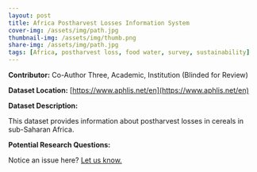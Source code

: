 ```yaml
---
layout: post
title: Africa Postharvest Losses Information System
cover-img: /assets/img/path.jpg
thumbnail-img: /assets/img/thumb.png
share-img: /assets/img/path.jpg
tags: [Africa, postharvest loss, food water, survey, sustainability]
---
```


**Contributor:** Co-Author Three, Academic, Institution (Blinded for Review)

**Dataset Location:** [https://www.aphlis.net/en](https://www.aphlis.net/en)

**Dataset Description:**

This dataset provides information about postharvest losses in cereals in sub-Saharan Africa.

**Potential Research Questions:**





Notice an issue here? [Let us know.](https://docs.google.com/forms/d/e/1FAIpQLSfFLEtWSlfe6gwBaoe-9OfE4BjtwaVx3IQg9ZsfCIJDrujrbA/viewform?usp=pp_url&entry.677199195=2021-12-06-Africa-postharvest-loss)
